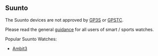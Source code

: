 ## Suunto

The Suunto devices are not approved by [GP3S](https://www.gps-speedsurfing.com/default.aspx?mnu=item&item=gpsother) or [GPSTC](https://www.gpsteamchallenge.com.au/pages/rules).

Please read the general [guidance](../../guidance/README.md) for all users of smart / sports watches.

Popular Suunto Watches:

- [Ambit3](ambit3/README.md)

